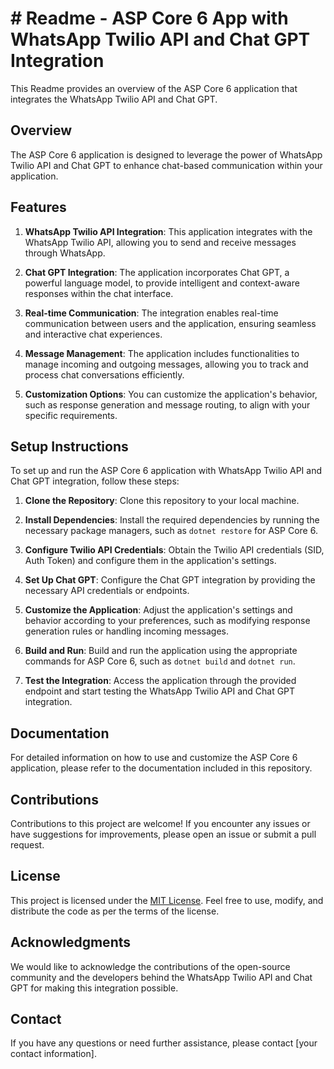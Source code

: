 # # Readme - ASP Core 6 App with WhatsApp Twilio API and Chat GPT Integration

This Readme provides an overview of the ASP Core 6 application that integrates the WhatsApp Twilio API and Chat GPT.

## Overview

The ASP Core 6 application is designed to leverage the power of WhatsApp Twilio API and Chat GPT to enhance chat-based communication within your application.

## Features

1. **WhatsApp Twilio API Integration**: This application integrates with the WhatsApp Twilio API, allowing you to send and receive messages through WhatsApp.

2. **Chat GPT Integration**: The application incorporates Chat GPT, a powerful language model, to provide intelligent and context-aware responses within the chat interface.

3. **Real-time Communication**: The integration enables real-time communication between users and the application, ensuring seamless and interactive chat experiences.

4. **Message Management**: The application includes functionalities to manage incoming and outgoing messages, allowing you to track and process chat conversations efficiently.

5. **Customization Options**: You can customize the application's behavior, such as response generation and message routing, to align with your specific requirements.

## Setup Instructions

To set up and run the ASP Core 6 application with WhatsApp Twilio API and Chat GPT integration, follow these steps:

1. **Clone the Repository**: Clone this repository to your local machine.

2. **Install Dependencies**: Install the required dependencies by running the necessary package managers, such as `dotnet restore` for ASP Core 6.

3. **Configure Twilio API Credentials**: Obtain the Twilio API credentials (SID, Auth Token) and configure them in the application's settings.

4. **Set Up Chat GPT**: Configure the Chat GPT integration by providing the necessary API credentials or endpoints.

5. **Customize the Application**: Adjust the application's settings and behavior according to your preferences, such as modifying response generation rules or handling incoming messages.

6. **Build and Run**: Build and run the application using the appropriate commands for ASP Core 6, such as `dotnet build` and `dotnet run`.

7. **Test the Integration**: Access the application through the provided endpoint and start testing the WhatsApp Twilio API and Chat GPT integration.

## Documentation

For detailed information on how to use and customize the ASP Core 6 application, please refer to the documentation included in this repository.

## Contributions

Contributions to this project are welcome! If you encounter any issues or have suggestions for improvements, please open an issue or submit a pull request.

## License

This project is licensed under the [MIT License](LICENSE). Feel free to use, modify, and distribute the code as per the terms of the license.

## Acknowledgments

We would like to acknowledge the contributions of the open-source community and the developers behind the WhatsApp Twilio API and Chat GPT for making this integration possible.

## Contact

If you have any questions or need further assistance, please contact [your contact information].
